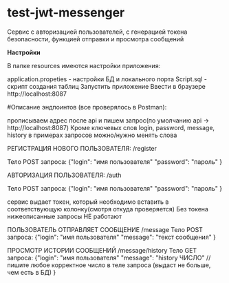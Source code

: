 # test-jwt-messenger

Сервис с авторизацией пользователей, с генерацией токена безопасности, 
функцией отправки и просмотра сообщений

**Настройки**

В папке resources имеются настройки приложения:

application.propeties - настройки БД и локального порта
Script.sql - скрипт создания таблиц
Запустить приложение
Ввести в браузере http://localhost:8087


#Описание эндпоинтов (все проверялось в Postman):

прописываем адрес после api и пишем запрос(по умолчанию api -> http://localhost:8087)
Кроме ключевых слов login, password, message, history в примерах запросов можно/нужно менять слова

РЕГИСТРАЦИЯ НОВОГО ПОЛЬЗОВАТЕЛЯ:
/register

Тело POST запроса:
{"login": "имя пользователя"
"password": "пароль"
}

АВТОРИЗАЦИЯ ПОЛЬЗОВАТЕЛЯ:
/auth

Тело POST запроса:
{"login": "имя пользователя"
"password": "пароль"
}

сервис выдает токен, который необходимо вставить в соответствующую колонку(смотря откуда проверяется)
Без токена нижеописанные запросы НЕ работают

ПОЛЬЗОВАТЕЛЬ ОТПРАВЛЯЕТ СООБЩЕНИЕ 
/message
Тело POST запроса:
{"login": "имя пользователя"
"message": "текст сообщения"
}

ПРОСМОТР ИСТОРИИ СООБЩЕНИЙ
/message/history
Тело GET запроса:
{"login": "имя пользователя"
"message": "history ЧИСЛО"   //пишите любое корректное число в теле запроса (выдаст не больше, чем есть в БД)
}





